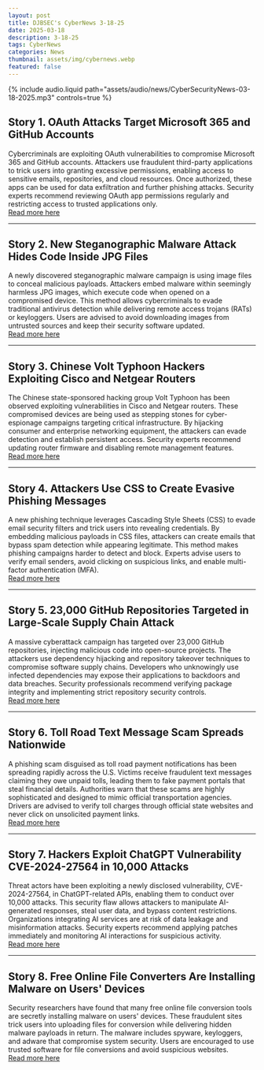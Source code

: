 ```yaml
---
layout: post
title: DJBSEC's CyberNews 3-18-25
date: 2025-03-18
description: 3-18-25
tags: CyberNews
categories: News
thumbnail: assets/img/cybernews.webp
featured: false
---
```



<div class="row mt-3">
    <div class="col-sm mt-3 mt-md-0">
        {% include audio.liquid path="assets/audio/news/CyberSecurityNews-03-18-2025.mp3" controls=true %}
    </div>
</div>


## Story 1. OAuth Attacks Target Microsoft 365 and GitHub Accounts
Cybercriminals are exploiting OAuth vulnerabilities to compromise Microsoft 365 and GitHub accounts. Attackers use fraudulent third-party applications to trick users into granting excessive permissions, enabling access to sensitive emails, repositories, and cloud resources. Once authorized, these apps can be used for data exfiltration and further phishing attacks. Security experts recommend reviewing OAuth app permissions regularly and restricting access to trusted applications only.  
[Read more here](https://www.darkreading.com/application-security/oauth-attacks-target-microsoft-365-github)

---

## Story 2. New Steganographic Malware Attack Hides Code Inside JPG Files
A newly discovered steganographic malware campaign is using image files to conceal malicious payloads. Attackers embed malware within seemingly harmless JPG images, which execute code when opened on a compromised device. This method allows cybercriminals to evade traditional antivirus detection while delivering remote access trojans (RATs) or keyloggers. Users are advised to avoid downloading images from untrusted sources and keep their security software updated.  
[Read more here](https://cybersecuritynews.com/new-steganographic-malware-attack-via-jpg-file/)

---

## Story 3. Chinese Volt Typhoon Hackers Exploiting Cisco and Netgear Routers
The Chinese state-sponsored hacking group Volt Typhoon has been observed exploiting vulnerabilities in Cisco and Netgear routers. These compromised devices are being used as stepping stones for cyber-espionage campaigns targeting critical infrastructure. By hijacking consumer and enterprise networking equipment, the attackers can evade detection and establish persistent access. Security experts recommend updating router firmware and disabling remote management features.  
[Read more here](https://cybersecuritynews.com/chinese-volt-typhoon-hackers-exploiting-cisco-netgear-routers/)

---

## Story 4. Attackers Use CSS to Create Evasive Phishing Messages
A new phishing technique leverages Cascading Style Sheets (CSS) to evade email security filters and trick users into revealing credentials. By embedding malicious payloads in CSS files, attackers can create emails that bypass spam detection while appearing legitimate. This method makes phishing campaigns harder to detect and block. Experts advise users to verify email senders, avoid clicking on suspicious links, and enable multi-factor authentication (MFA).  
[Read more here](https://securityaffairs.com/175512/security/attackers-use-css-to-create-evasive-phishing-messages.html)

---

## Story 5. 23,000 GitHub Repositories Targeted in Large-Scale Supply Chain Attack
A massive cyberattack campaign has targeted over 23,000 GitHub repositories, injecting malicious code into open-source projects. The attackers use dependency hijacking and repository takeover techniques to compromise software supply chains. Developers who unknowingly use infected dependencies may expose their applications to backdoors and data breaches. Security professionals recommend verifying package integrity and implementing strict repository security controls.  
[Read more here](https://cybersecuritynews.com/23000-github-repositories-targeted/)

---

## Story 6. Toll Road Text Message Scam Spreads Nationwide
A phishing scam disguised as toll road payment notifications has been spreading rapidly across the U.S. Victims receive fraudulent text messages claiming they owe unpaid tolls, leading them to fake payment portals that steal financial details. Authorities warn that these scams are highly sophisticated and designed to mimic official transportation agencies. Drivers are advised to verify toll charges through official state websites and never click on unsolicited payment links.  
[Read more here](https://cyberscoop.com/toll-road-text-message-scam-swells-nationwide-how-to-stop/)

---

## Story 7. Hackers Exploit ChatGPT Vulnerability CVE-2024-27564 in 10,000 Attacks
Threat actors have been exploiting a newly disclosed vulnerability, CVE-2024-27564, in ChatGPT-related APIs, enabling them to conduct over 10,000 attacks. This security flaw allows attackers to manipulate AI-generated responses, steal user data, and bypass content restrictions. Organizations integrating AI services are at risk of data leakage and misinformation attacks. Security experts recommend applying patches immediately and monitoring AI interactions for suspicious activity.  
[Read more here](https://hackread.com/hackers-exploit-chatgpt-cve-2024-27564-10000-attacks/)

---

## Story 8. Free Online File Converters Are Installing Malware on Users' Devices
Security researchers have found that many free online file conversion tools are secretly installing malware on users' devices. These fraudulent sites trick users into uploading files for conversion while delivering hidden malware payloads in return. The malware includes spyware, keyloggers, and adware that compromise system security. Users are encouraged to use trusted software for file conversions and avoid suspicious websites.  
[Read more here](https://www.malwarebytes.com/blog/news/2025/03/warning-over-free-online-file-converters-that-actually-install-malware)

